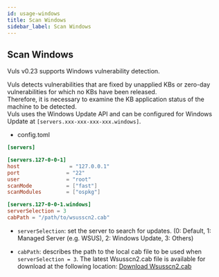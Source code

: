 ```yaml
---
id: usage-windows
title: Scan Windows
sidebar_label: Scan Windows
---
```


## Scan Windows

Vuls v0.23 supports Windows vulnerability detection.

Vuls detects vulnerabilities that are fixed by unapplied KBs or zero-day vulnerabilities for which no KBs have been released.  
Therefore, it is necessary to examine the KB application status of the machine to be detected.  
Vuls uses the Windows Update API and can be configured for Windows Update at `[servers.xxx-xxx-xxx-xxx.windows]`.


* config.toml
```toml
[servers]

[servers.127-0-0-1]
host                = "127.0.0.1"
port               = "22"
user               = "root"
scanMode           = ["fast"]
scanModules        = ["ospkg"]

[servers.127-0-0-1.windows]
serverSelection = 3
cabPath = "/path/to/wsusscn2.cab"
```

- `serverSelection`: set the server to search for updates. (0: Default, 1: Managed Server (e.g. WSUS), 2: Windows Update, 3: Others)

- `cabPath`: describes the path to the local cab file to be used when `serverSelection = 3`. The latest Wsusscn2.cab file is available for download at the following location: [Download Wsusscn2.cab](https://catalog.s.download.windowsupdate.com/microsoftupdate/v6/wsusscan/wsusscn2.cab)
